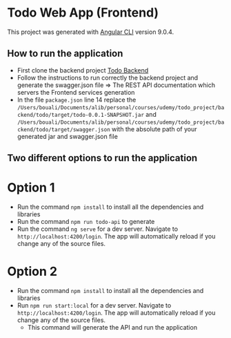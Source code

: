 # Todo Web App (Frontend)

This project was generated with [Angular CLI](https://github.com/angular/angular-cli) version 9.0.4.

## How to run the application

* First clone the backend project [Todo Backend](https://bitbucket.org/bouali-todo-app/todo-backend/src/master/)
* Follow the instructions to run correctly the backend project and generate the swagger.json file => The REST API documentation which servers the Frontend services generation
* In the file `package.json` line 14 replace the `/Users/bouali/Documents/alib/personal/courses/udemy/todo_project/backend/todo/target/todo-0.0.1-SNAPSHOT.jar` and `/Users/bouali/Documents/alib/personal/courses/udemy/todo_project/backend/todo/target/swagger.json` with the absolute path of your generated jar and swagger.json file
## Two different options to run the application
# Option 1
   * Run the command  `npm install` to install all the dependencies and libraries
   * Run the command `npm run todo-api` to generate
   * Run the command `ng serve` for a dev server. Navigate to `http://localhost:4200/login`. The app will automatically reload if you change any of the source files.
# Option 2
* Run the command  `npm install` to install all the dependencies and libraries
* Run `npm run start:local` for a dev server. Navigate to `http://localhost:4200/login`. The app will automatically reload if you change any of the source files.
    + This command will generate the API and run the application


